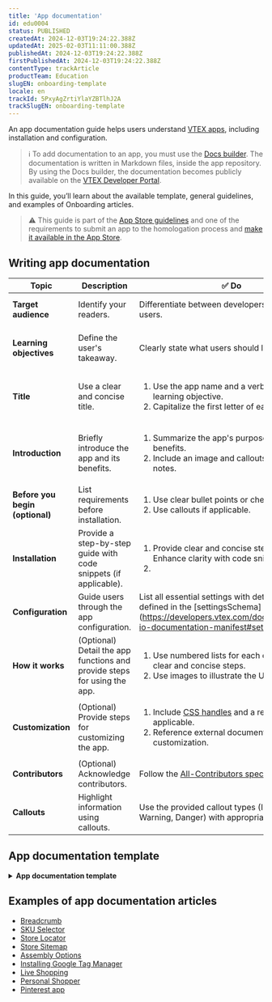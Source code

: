 ```yaml
---
title: 'App documentation'
id: edu0004
status: PUBLISHED
createdAt: 2024-12-03T19:24:22.388Z
updatedAt: 2025-02-03T11:11:00.388Z
publishedAt: 2024-12-03T19:24:22.388Z
firstPublishedAt: 2024-12-03T19:24:22.388Z
contentType: trackArticle
productTeam: Education
slugEN: onboarding-template
locale: en
trackId: 5PxyAgZrtiYlaYZBTlhJ2A
trackSlugEN: onboarding-template
---
```


An app documentation guide helps users understand [VTEX apps](https://developers.vtex.com/docs/guides/vtex-io-documentation-what-is-a-vtex-app), including installation and configuration.

> ℹ️ To add documentation to an app, you must use the [Docs builder](https://developers.vtex.com/docs/guides/vtex-io-documentation-docs-builder). The documentation is written in Markdown files, inside the app repository. By using the Docs builder, the documentation becomes publicly available on the [VTEX Developer Portal](https://developers.vtex.com/).

In this guide, you’ll learn about the available template, general guidelines, and examples of Onboarding articles. 

> ⚠️ This guide is part of the [App Store guidelines](https://developers.vtex.com/docs/guides/vtex-io-documentation-homologation-requirements-for-vtex-app-store) and one of the requirements to submit an app to the homologation process and [make it available in the App Store](https://developers.vtex.com/docs/guides/vtex-io-documentation-homologation-requirements-for-vtex-app-store).

## Writing app documentation

| **Topic** | **Description** | **✅ Do** | **❌ Don’t** |
| --- | --- | --- | --- |
| **Target audience** | Identify your readers. | Differentiate between developers and business users. | Assume a single audience. |
| **Learning objectives** | Define the user's takeaway. | Clearly state what users should learn. | Leave learning goals ambiguous. |
| **Title** | Use a clear and concise title. | <ol><li>Use the app name and a verb describing the learning objective.</li><li>Capitalize the first letter of each word.</li></ol> | Include punctuation, version numbers, or the word `App`. |
| **Introduction** | Briefly introduce the app and its benefits. | <ol><li>Summarize the app's purpose and user benefits.</li><li>Include an image and callouts for important notes.</li></ol>| Focus solely on technical details. |
| **Before you begin (optional)** | List requirements before installation. | <ol><li>Use clear bullet points or checklists.</li><li>Use callouts if applicable.</li></ol> | Write lengthy paragraphs explaining prerequisites. |
| **Installation** | Provide a step-by-step guide with code snippets (if applicable). | <ol><li>Provide clear and concise steps.<br></li>Enhance clarity with code snippets.<li></li></ol> | Skip steps or lack specific instructions. |
| **Configuration** | Guide users through the app configuration. | List all essential settings with detailed steps as defined in the \[settingsSchema\](https://developers.vtex.com/docs/guides/vtex-io-documentation-manifest#settingsschema). | Omit configuration details. |
| **How it works** | (Optional) Detail the app functions and provide steps for using the app. | <ol><li>Use numbered lists for each operation, with clear and concise steps.</li><li>Use images to illustrate the UI.</li></ol> | Skip steps or lack specific instructions. |
| **Customization** | (Optional) Provide steps for customizing the app. | <ol><li>Include <a href="https://developers.vtex.com/vtex-developer-docs/docs/vtex-io-documentation-using-css-handles-for-store-customization">CSS handles</a> and a related table if applicable.</li><li>Reference external documentation for CSS customization.</li></ol> | Ignore customization options. |
| **Contributors** | (Optional) Acknowledge contributors. | Follow the [All-Contributors specification](https://github.com/all-contributors/all-contributors). | Omit recognition of contributors. |
| **Callouts** | Highlight information using callouts. | Use the provided callout types (Information, Warning, Danger) with appropriate messages. | Use generic text to highlight information. |

## App documentation template

<details>
<summary><b>App documentation template</b></summary>

```md
# {Insert the app name}

`\{insert app name\}` `\{app's purpose starting with a verb\}` so you can `\{job to be done\}`.

![insert-an-image-preview](/)

## Before you begin

You need to have `\{insert what the user needs to have: an account in another platform, CLI, knowledge about another app, etc.\}`.

If you don't have `\{insert what the user needs to have and how to get it\}`.

## Installation

1. [Install](https://developers.vtex.com/vtex-developer-docs/docs/vtex-io-documentation-installing-an-app) the `\{insert app name\}` app in the desired VTEX account by running `vtex install \{appVendor\}.\{appName\}` in your terminal.
2. (Optional, for frontend apps) Open the store Store Theme app directory in your code editor.
3. (Optional, for frontend apps) Open the app `manifest.json file` and add the `\{insert app name\}` app under the `peerDependencies` field.


      "peerDependencies": {
          "vtex.{appName}": "{appVersion}"
      }
      

4. (Optional, for frontend apps) Declare the `\{insert app name\}` app in the desired template. For example:

      "store.home": {
          "blocks": [
      +     "{app-name}",
          ]
      },

*![insert-an-image-preview](/)*

## Configuration

Once you have installed the app, you can `\{describe the app's configuration in the VTEX Admin as defined in the settingsSchema[https://developers.vtex.com/docs/guides/vtex-io-documentation-manifest#settingsschema], for example\}`.

1. `First step`.
2. `Second step`.
3. `Third step`.

## Customization (Optional, for frontend apps)

To apply CSS customizations to this and other blocks, follow the instructions in [Using CSS Handles for store customization](https://developers.vtex.com/vtex-developer-docs/docs/vtex-io-documentation-using-css-handles-for-store-customization).

| CSS Handles |
| ------------------ |
| csshandlesName |
| csshandlesName |
| csshandlesName |

## How the app works (optional)

Use this section for [Admin apps](https://learn.vtex.com/docs/course-admin-lang-en) when the app requires user interaction beyond the Admin configuration.

`\{Detail what can be done with the app and provide the steps to perform each operation.}\`

## Contributors

Thanks go to these wonderful people:

- `\{insert the GitHub username\}`

This project follows the [all-contributors](https://github.com/all-contributors/all-contributors) specification. Contributions of any kind are welcome.
```

</details>

## Examples of app documentation articles

- [Breadcrumb](https://developers.vtex.com/docs/apps/vtex.breadcrumb)
- [SKU Selector](https://developers.vtex.com/docs/apps/vtex.store-components/skuselector)
- [Store Locator](https://developers.vtex.com/docs/apps/vtex.store-locator)
- [Store Sitemap](https://developers.vtex.com/docs/apps/vtex.store-sitemap)
- [Assembly Options](https://developers.vtex.com/docs/guides/assembly-options-app)
- [Installing Google Tag Manager](https://developers.vtex.com/docs/guides/vtex-io-documentation-installing-google-tag-manager)
- [Live Shopping](https://developers.vtex.com/docs/apps/vtexventures.livestreaming)
- [Personal Shopper](https://developers.vtex.com/docs/apps/vtexventures.personal-shopper-free)
- [Pinterest app](https://developers.vtex.com/docs/apps/pinterestpartnerbr.pinterest@1.x)